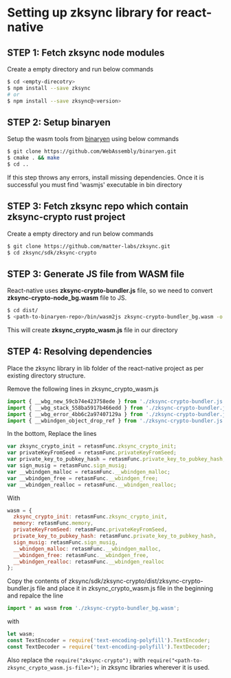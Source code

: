 # Setting up zksync library for react-native


## STEP 1: Fetch zksync node modules

Create a empty directory and run below commands

```bash
$ cd <empty-direcotry>
$ npm install --save zksync 
# or 
$ npm install --save zksync@<version>
```

## STEP 2: Setup binaryen 

Setup the wasm tools from [binaryen]([https://github.com/WebAssembly/binaryen]) using below commands

```bash
$ git clone https://github.com/WebAssembly/binaryen.git
$ cmake . && make
$ cd ..
```
 If this step throws any errors, install missing dependencies. Once it is successful you must find 'wasmjs' executable in bin directory


## STEP 3: Fetch zksync repo which contain zksync-crypto rust project

Create a empty directory and run below commands

```bash
$ git clone https://github.com/matter-labs/zksync.git
$ cd zksync/sdk/zksync-crypto
```


## STEP 3: Generate JS file from WASM file

React-native uses **zksync-crypto-bundler.js** file, so we need to convert **zksync-crypto-node_bg.wasm** file to JS.

```bash
$ cd dist/
$ <path-to-binaryen-repo>/bin/wasm2js zksync-crypto-bundler_bg.wasm -o zksync_crypto_wasm.js
```

This will create **zksync_crypto_wasm.js** file in our directory 

## STEP 4: Resolving dependencies

Place the zksync library in lib folder of the react-native project as per existing directory structure.

Remove the following lines in zksync_crypto_wasm.js

```javascript
import { __wbg_new_59cb74e423758ede } from './zksync-crypto-bundler.js';
import { __wbg_stack_558ba5917b466edd } from './zksync-crypto-bundler.js';
import { __wbg_error_4bb6c2a97407129a } from './zksync-crypto-bundler.js';
import { __wbindgen_object_drop_ref } from './zksync-crypto-bundler.js';
```

In the bottom, Replace the lines 

```javascript
var zksync_crypto_init = retasmFunc.zksync_crypto_init;
var privateKeyFromSeed = retasmFunc.privateKeyFromSeed;
var private_key_to_pubkey_hash = retasmFunc.private_key_to_pubkey_hash;
var sign_musig = retasmFunc.sign_musig;
var __wbindgen_malloc = retasmFunc.__wbindgen_malloc;
var __wbindgen_free = retasmFunc.__wbindgen_free;
var __wbindgen_realloc = retasmFunc.__wbindgen_realloc;
```

With 

```javascript
wasm = {
  zksync_crypto_init: retasmFunc.zksync_crypto_init,
  memory: retasmFunc.memory,
  privateKeyFromSeed: retasmFunc.privateKeyFromSeed,
  private_key_to_pubkey_hash: retasmFunc.private_key_to_pubkey_hash,
  sign_musig: retasmFunc.sign_musig,
  __wbindgen_malloc: retasmFunc.__wbindgen_malloc,
  __wbindgen_free: retasmFunc.__wbindgen_free,
  __wbindgen_realloc: retasmFunc.__wbindgen_realloc
};
```

Copy the contents of zksync/sdk/zksync-crypto/dist/zksync-crypto-bundler.js file and place it in zksync_crypto_wasm.js file in the beginning and repalce the line 

```javascript
import * as wasm from './zksync-crypto-bundler_bg.wasm';
```

with 

```javascript
let wasm;
const TextEncoder = require('text-encoding-polyfill').TextEncoder;
const TextDecoder = require('text-encoding-polyfill').TextDecoder;
```

Also replace the  ```require("zksync-crypto");``` with ```require("<path-to-zksync_crypto_wasm.js-file>");``` in zksync libraries wherever it is used.